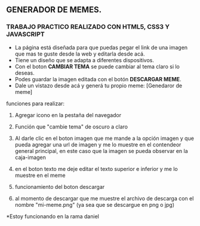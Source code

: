 ## GENERADOR DE MEMES.
### TRABAJO PRACTICO REALIZADO CON HTML5, CSS3 Y JAVASCRIPT

* La página está diseñada para que puedas pegar el link de una imagen que mas te guste desde la web y editarla desde acá.
* Tiene un diseño que se adapta a diferentes dispositivos.
* Con el boton **CAMBIAR TEMA** se puede cambiar al tema claro si lo deseas.
* Podes guardar la imagen editada con el botón **DESCARGAR MEME**.
* Dale un vistazo desde acá y generá tu propio meme: 
[Genedaror de meme]

funciones para realizar:

1. Agregar icono en la pestaña del navegador

2. Función que "cambie tema" de oscuro a claro

3. Al darle clic en el boton imagen que me mande a la opción imagen y que pueda agregar una url de imagen y me lo muestre en el contendeor general principal, en este caso que la imagen se pueda observar en la caja-imagen

4. en el boton texto me deje editar el texto superior e inferior y me lo muestre en el meme

5. funcionamiento del boton descargar
6. al momento de descargar que me muestre el archivo de descarga con el nombre "mi-meme.png" (ya sea que se descargue en png o jpg)

*Estoy funcionando en la rama daniel